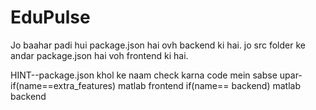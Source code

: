 # EduPulse

Jo baahar padi hui package.json hai ovh backend ki hai.
jo src folder ke andar package.json hai voh frontend ki hai.

HINT--package.json khol ke naam check karna code mein sabse upar-
if(name==extra_features) matlab frontend
if(name== backend) matlab backend
